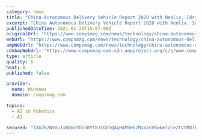 ```yaml
---
category: news
title: "China Autonomous Delivery Vehicle Report 2020 with Neolix, Idriverplus, Uisee Technology, Unity Drive, Go Further. AI, yours Technology,"
excerpt: "China Autonomous Delivery Vehicle Report 2020 with Neolix, Idriverplus, Uisee Technology, Unity Drive, Go Further. AI, yours Technology,"
publishedDateTime: 2021-01-26T15:07:00Z
originalUrl: "https://www.compsmag.com/news/technology/china-autonomous-delivery-vehicle-report-2020-with-neolix-idriverplus-uisee-technology-unity-drive-go-further-ai-yours-technology/"
webUrl: "https://www.compsmag.com/news/technology/china-autonomous-delivery-vehicle-report-2020-with-neolix-idriverplus-uisee-technology-unity-drive-go-further-ai-yours-technology/"
ampWebUrl: "https://www.compsmag.com/news/technology/china-autonomous-delivery-vehicle-report-2020-with-neolix-idriverplus-uisee-technology-unity-drive-go-further-ai-yours-technology/amp/"
cdnAmpWebUrl: "https://www-compsmag-com.cdn.ampproject.org/c/s/www.compsmag.com/news/technology/china-autonomous-delivery-vehicle-report-2020-with-neolix-idriverplus-uisee-technology-unity-drive-go-further-ai-yours-technology/amp/"
type: article
quality: 6
heat: 6
published: false

provider:
  name: Windows
  domain: compsmag.com

topics:
  - AI in Robotics
  - AI

secured: "lXGZkZWVdu1x0QmvYOi5BYT83IGt5Q4qHAM5H6/MxaavVOwkelzCeZtVYMO7F5jjm60uUPVuFK3kGkPer6s7/kTP5mS6vK2ZEDV0cAgx3JCYSY6t0iQRw5EN52bmzPlXNQFBdo9wDm5MW14vLNl1VeNweCH0qK+lGLxqGowivoxMEYmdlAS9mGD09gkn/K/nx3zFQ/ABacLlzv3V5FywGxExOPUqoqhPG74dr65aoBkRomloH8V0+B2/n2tMcN7/ieAeF+2lkwpj+Knb+2ExXhGzCP5BgCbSbkaKPoHlZ8r8UIz5R7su6IgKQJNlA+DztqcPywlJzATiKbu8rCZYAEuTv5obTxc3hyM2FgTxaXA=;abiL10l2h9FIGnht606ULA=="
---
```


